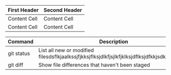 
| First Header  | Second Header | 
| ------------- | ------------- |
| Content Cell  | Content Cell  |
| Content Cell  | Content Cell  | 

| Command | Description |
| --- | --- |
| git status | List all new or modified filesdsflkjaalkssjfjkksjflksjdlkfjsjlkfjklksjdflksjdfkkjsdkfkjaslkdfk |
| git diff | Show file differences that haven't been staged |

